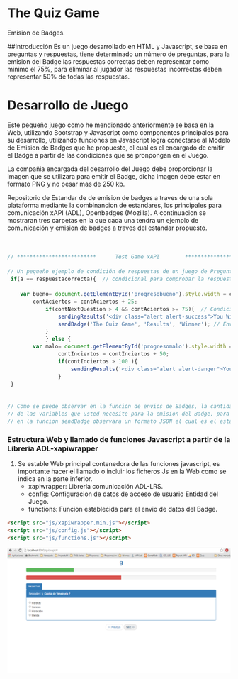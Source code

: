 # The Quiz Game
Emision de Badges.

##Introducción
Es un juego desarrollado en HTML y Javascript, se basa en preguntas y respuestas, tiene determinado un número de preguntas, para la emision del Badge las respuestas correctas deben representar como minimo el 75%, para eliminar al jugador las respuestas incorrectas deben representar 50% de todas las respuestas.


# Desarrollo de Juego
Este pequeño juego como he mendionado anteriormente se basa en la Web, utilizando Bootstrap y Javascript como componentes principales para su desarrollo, utilizando funciones en Javascript logra conectarse al Modelo de Emision de Badges que he propuesto, el cual es el encargado de emitir el Badge a partir de las condiciones que se pronpongan en el Juego.

La compañia encargada del desarrollo del Juego debe proporcionar la imagen que se utilizara para emitir el Badge, dicha imagen debe estar en formato PNG y no pesar mas de 250 kb.




Repositorio de Estandar de de emision de badges a traves de una sola plataforma mediante la combinancion de estandares, los principales para comunicación xAPI (ADL), Openbadges (Mozilla). A continuacion se mostraran tres carpetas en la que cada una tendra un ejemplo de comunicación y emision de badges a traves del estandar propuesto.


```javascript


// *************************      Test Game xAPI        ************************* //

// Un pequeño ejemplo de condición de respuestas de un juego de Preguntas y Respuestas en HTML 
 if(a == respuestacorrecta){  // condicional para comprobar la respuesta
		        
	var bueno= document.getElementById('progresobueno').style.width = contAciertos+"%"; // barra de progreso de respuestas correctas
		contAciertos = contAciertos + 25;
			if(contNextQuestion > 4 && contAciertos >= 75){  // Condiciones superadas para emision de badge
				sendingResults('<div class="alert alert-success">You Win</div>'); // Declarando Ganador
				sendBadge('The Quiz Game', 'Results', 'Winner'); // Envio de badge al servidor LRS
			}
	        } else {
        var malo= document.getElementById('progresomalo').style.width = contInciertos+"%"; // barra de progreso de respuestas incorrectas
        		contInciertos = contInciertos + 50;
        		if(contInciertos > 100 ){
        			sendingResults('<div class="alert alert-danger">You Lose</div>'); // Declarando Perdedor
        		}
 }


// Como se puede observar en la función de envios de Badges, la cantidad de variables a enviar va a depender 
// de las variables que usted necesite para la emision del Badge, para una mejor descripcion por favor verificar el archivo functionXAPI.js
// en la funcion sendBadge observara un formato JSON el cual es el establecido para la emision del Badge. 

```

### Estructura Web y llamado de funciones Javascript a partir de la Libreria ADL-xapiwrapper

1. Se estable Web principal contenedora de las funciones javascript, es importante hacer el llamado o incluir los ficheros Js en la Web como se indica en la parte inferior.
	* xapiwrapper: Libreria comunicación ADL-LRS.
	* config: Configuracion de datos de acceso de usuario Entidad del Juego.
	* functions: Funcion establecida para el envio de datos del Badge.

```html
<script src="js/xapiwrapper.min.js"></script>
<script src="js/config.js"></script>
<script src="js/functions.js"></script>

```





![GitHub Logo](Images/Imagen2.png)
